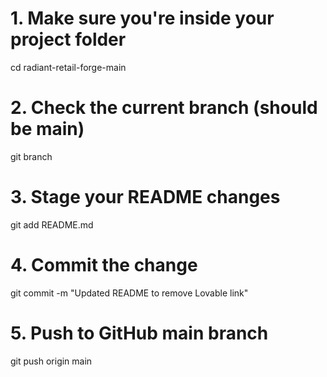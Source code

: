 # 1. Make sure you're inside your project folder
cd radiant-retail-forge-main

# 2. Check the current branch (should be main)
git branch

# 3. Stage your README changes
git add README.md

# 4. Commit the change
git commit -m "Updated README to remove Lovable link"

# 5. Push to GitHub main branch
git push origin main
